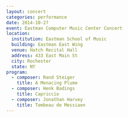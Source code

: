 ```yaml
---
layout: concert
categories: performance
date: 2014-10-27
event: Eastman Computer Music Center Concert
location:
  institution: Eastman School of Music
  building: Eastman East Wing
  venue: Hatch Recital Hall
  address: 433 East Main St
  city: Rochester
  state: NY
program:
  - composer: Rand Steiger
    title: A Menacing Plume
  - composer: Henk Badings
    title: Capriccio
  - composer: Jonathan Harvey
    title: Tombeau de Messiaen
---
```

